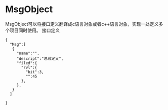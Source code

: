 # MsgObject
MsgObject可以将接口定义翻译成c语言对象或者c++语言对象，实现一处定义多个项目同时使用。
接口定义

```
{
  "Msg":[
   {
     "name":"",
     "descript":"总线定义",
     "filed":{
       "rvl":{
         "bit":3,
         "":45
       },
     },
   }
  ]
  
}
```
